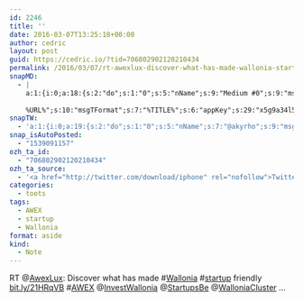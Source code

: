 ```yaml
---
id: 2246
title: ''
date: 2016-03-07T13:25:18+00:00
author: cedric
layout: post
guid: https://cedric.io/?tid=706802902120210434
permalink: /2016/03/07/rt-awexlux-discover-what-has-made-wallonia-startup-friendly-bit-ly-21hrqvb-awex-investwallonia-startupsbe-walloniacluster/
snapMD:
  - |
    a:1:{i:0;a:18:{s:2:"do";s:1:"0";s:5:"nName";s:9:"Medium #0";s:9:"msgFormat";s:19:"%FULLTEXT%
    
    %URL%";s:10:"msgTFormat";s:7:"%TITLE%";s:6:"appKey";s:29:"x5g9a34l5z294i5y2q284e4g54454";s:6:"appSec";s:85:"d3h0a44e4s2b4i5u2r234m5f5b4v2l5q2a444h574347464a454x2w20374447494c484b4w2c464f5u2d4z2";s:8:"inclTags";s:1:"1";s:7:"fltrsOn";i:0;s:5:"fltrs";a:0:{}s:7:"proxyOn";i:0;s:7:"useSURL";i:0;s:1:"v";i:350;s:4:"publ";s:1:"0";s:11:"accessToken";s:65:"2353413aa5437433e5648ccf74a16119308317c52d1a24d8ed99f26add037528a";s:12:"appAppUserID";s:65:"104b21fd8da79171a6e7bf800d03b4b761204f242935e05d2d86850a6b1635f77";s:14:"appAppUserName";s:26:"Cédric Bousmanne (akyrho)";s:13:"appAppUserURL";s:26:"https://medium.com/@akyrho";s:7:"pubList";a:0:{}}}
snapTW:
  - 'a:1:{i:0;a:19:{s:2:"do";s:1:"0";s:5:"nName";s:7:"@akyrho";s:9:"msgFormat";s:26:"%TITLE%. %EXCERPT% - %URL%";s:6:"appKey";s:55:"x5g9a8325v2y475r3c4m48584n53446p423r3r5u3e356j5j3k4r2p3";s:6:"appSec";s:105:"d3h0a94o46415u594v3q5l5n5l4r4x474x4j484o473u4i5w2m4k494z2k344n306n5r3l5v2s554p4n3p3k45495c3z4v4d3m3u5w525";s:7:"fltrsOn";i:0;s:5:"fltrs";a:0:{}s:7:"proxyOn";i:0;s:7:"useSURL";i:0;s:1:"v";i:350;s:5:"twURL";s:25:"http://twitter.com/akyrho";s:11:"accessToken";s:50:"6678782-Eyg60SCeh7762DEIsYtTPD5GVeOuSN8ATMdF2Lpppe";s:14:"accessTokenSec";s:45:"PgGDCbcYLJnR5esZjY9ID72A33mUNCYnQwaQTBsojSJNa";s:5:"tw140";i:0;s:10:"riComments";s:1:"1";s:11:"riCommentsM";s:1:"1";s:12:"riCommentsAA";s:1:"1";s:8:"attchImg";s:1:"1";s:9:"wpImgSize";s:4:"full";}}'
snap_isAutoPosted:
  - "1539091157"
ozh_ta_id:
  - "706802902120210434"
ozh_ta_source:
  - '<a href="http://twitter.com/download/iphone" rel="nofollow">Twitter for iPhone</a>'
categories:
  - toots
tags:
  - AWEX
  - startup
  - Wallonia
format: aside
kind:
  - Note
---
```

RT <span class="username username_linked">@<a href="https://twitter.com/AwexLux" title="AWEX Luxembourg">AwexLux</a></span>: Discover what has made <span class="hashtag hashtag_local">#<a href="https://cedric.io/tag/wallonia/">Wallonia</a> <span class="hashtag hashtag_local">#<a href="https://cedric.io/tag/startup/">startup</a> friendly <a href="http://bit.ly/21HRqVB" title="http://bit.ly/21HRqVB" class="link link_untco">bit.ly/21HRqVB</a> <span class="hashtag hashtag_local">#<a href="https://cedric.io/tag/awex/">AWEX</a> <span class="username username_linked">@<a href="https://twitter.com/InvestWallonia" title="Invest in Wallonia">InvestWallonia</a></span> <span class="username username_linked">@<a href="https://twitter.com/StartupsBe" title="Startups.be">StartupsBe</a></span> <span class="username username_linked">@<a href="https://twitter.com/WalloniaCluster" title="Wallonia Clusters">WalloniaCluster</a></span> …</p>